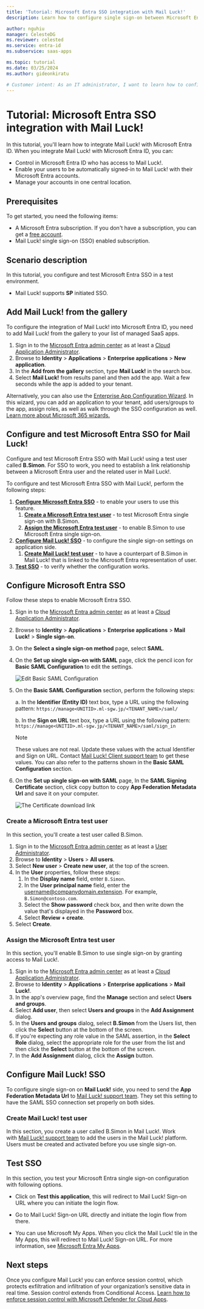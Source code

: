 ```yaml
---
title: 'Tutorial: Microsoft Entra SSO integration with Mail Luck!'
description: Learn how to configure single sign-on between Microsoft Entra ID and Mail Luck!.

author: nguhiu
manager: CelesteDG
ms.reviewer: celested
ms.service: entra-id
ms.subservice: saas-apps

ms.topic: tutorial
ms.date: 03/25/2024
ms.author: gideonkiratu

# Customer intent: As an IT administrator, I want to learn how to configure single sign-on between Microsoft Entra ID and Mail Luck! so that I can control who has access to Mail Luck!, enable automatic sign-in with Microsoft Entra accounts, and manage my accounts in one central location.
---
```


# Tutorial: Microsoft Entra SSO integration with Mail Luck!

In this tutorial, you'll learn how to integrate Mail Luck! with Microsoft Entra ID. When you integrate Mail Luck! with Microsoft Entra ID, you can:

* Control in Microsoft Entra ID who has access to Mail Luck!.
* Enable your users to be automatically signed-in to Mail Luck! with their Microsoft Entra accounts.
* Manage your accounts in one central location.

## Prerequisites

To get started, you need the following items:

* A Microsoft Entra subscription. If you don't have a subscription, you can get a [free account](https://azure.microsoft.com/free/).
* Mail Luck! single sign-on (SSO) enabled subscription.

## Scenario description

In this tutorial, you configure and test Microsoft Entra SSO in a test environment.

* Mail Luck! supports **SP** initiated SSO.

## Add Mail Luck! from the gallery

To configure the integration of Mail Luck! into Microsoft Entra ID, you need to add Mail Luck! from the gallery to your list of managed SaaS apps.

1. Sign in to the [Microsoft Entra admin center](https://entra.microsoft.com) as at least a [Cloud Application Administrator](~/identity/role-based-access-control/permissions-reference.md#cloud-application-administrator).
1. Browse to **Identity** > **Applications** > **Enterprise applications** > **New application**.
1. In the **Add from the gallery** section, type **Mail Luck!** in the search box.
1. Select **Mail Luck!** from results panel and then add the app. Wait a few seconds while the app is added to your tenant.

 Alternatively, you can also use the [Enterprise App Configuration Wizard](https://portal.office.com/AdminPortal/home?Q=Docs#/azureadappintegration). In this wizard, you can add an application to your tenant, add users/groups to the app, assign roles, as well as walk through the SSO configuration as well. [Learn more about Microsoft 365 wizards.](/microsoft-365/admin/misc/azure-ad-setup-guides)

<a name='configure-and-test-azure-ad-sso-for-mail-luck'></a>

## Configure and test Microsoft Entra SSO for Mail Luck!

Configure and test Microsoft Entra SSO with Mail Luck! using a test user called **B.Simon**. For SSO to work, you need to establish a link relationship between a Microsoft Entra user and the related user in Mail Luck!.

To configure and test Microsoft Entra SSO with Mail Luck!, perform the following steps:

1. **[Configure Microsoft Entra SSO](#configure-azure-ad-sso)** - to enable your users to use this feature.
    1. **[Create a Microsoft Entra test user](#create-an-azure-ad-test-user)** - to test Microsoft Entra single sign-on with B.Simon.
    1. **[Assign the Microsoft Entra test user](#assign-the-azure-ad-test-user)** - to enable B.Simon to use Microsoft Entra single sign-on.
1. **[Configure Mail Luck! SSO](#configure-mail-luck-sso)** - to configure the single sign-on settings on application side.
    1. **[Create Mail Luck! test user](#create-mail-luck-test-user)** - to have a counterpart of B.Simon in Mail Luck! that is linked to the Microsoft Entra representation of user.
1. **[Test SSO](#test-sso)** - to verify whether the configuration works.

<a name='configure-azure-ad-sso'></a>

## Configure Microsoft Entra SSO

Follow these steps to enable Microsoft Entra SSO.

1. Sign in to the [Microsoft Entra admin center](https://entra.microsoft.com) as at least a [Cloud Application Administrator](~/identity/role-based-access-control/permissions-reference.md#cloud-application-administrator).
1. Browse to **Identity** > **Applications** > **Enterprise applications** > **Mail Luck!** > **Single sign-on**.
1. On the **Select a single sign-on method** page, select **SAML**.
1. On the **Set up single sign-on with SAML** page, click the pencil icon for **Basic SAML Configuration** to edit the settings.

   ![Edit Basic SAML Configuration](common/edit-urls.png)

1. On the **Basic SAML Configuration** section, perform the following steps:

    a. In the **Identifier (Entity ID)** text box, type a URL using the following pattern:
    `https://manage<UNITID>.ml-sgw.jp/<TENANT_NAME>/saml/`

	b. In the **Sign on URL** text box, type a URL using the following pattern:
    `https://manage<UNITID>.ml-sgw.jp/<TENANT_NAME>/saml/sign_in`

	> [!NOTE]
	> These values are not real. Update these values with the actual Identifier and Sign on URL. Contact [Mail Luck! Client support team](https://customer.nttpc.co.jp/cgi-bin/form/inquiry_index.cgi) to get these values. You can also refer to the patterns shown in the **Basic SAML Configuration** section.

1. On the **Set up single sign-on with SAML** page, In the **SAML Signing Certificate** section, click copy button to copy **App Federation Metadata Url** and save it on your computer.

	![The Certificate download link](common/copy-metadataurl.png)

<a name='create-an-azure-ad-test-user'></a>

### Create a Microsoft Entra test user

In this section, you'll create a test user called B.Simon.

1. Sign in to the [Microsoft Entra admin center](https://entra.microsoft.com) as at least a [User Administrator](~/identity/role-based-access-control/permissions-reference.md#user-administrator).
1. Browse to **Identity** > **Users** > **All users**.
1. Select **New user** > **Create new user**, at the top of the screen.
1. In the **User** properties, follow these steps:
   1. In the **Display name** field, enter `B.Simon`.  
   1. In the **User principal name** field, enter the username@companydomain.extension. For example, `B.Simon@contoso.com`.
   1. Select the **Show password** check box, and then write down the value that's displayed in the **Password** box.
   1. Select **Review + create**.
1. Select **Create**.

<a name='assign-the-azure-ad-test-user'></a>

### Assign the Microsoft Entra test user

In this section, you'll enable B.Simon to use single sign-on by granting access to Mail Luck!.

1. Sign in to the [Microsoft Entra admin center](https://entra.microsoft.com) as at least a [Cloud Application Administrator](~/identity/role-based-access-control/permissions-reference.md#cloud-application-administrator).
1. Browse to **Identity** > **Applications** > **Enterprise applications** > **Mail Luck!**.
1. In the app's overview page, find the **Manage** section and select **Users and groups**.
1. Select **Add user**, then select **Users and groups** in the **Add Assignment** dialog.
1. In the **Users and groups** dialog, select **B.Simon** from the Users list, then click the **Select** button at the bottom of the screen.
1. If you're expecting any role value in the SAML assertion, in the **Select Role** dialog, select the appropriate role for the user from the list and then click the **Select** button at the bottom of the screen.
1. In the **Add Assignment** dialog, click the **Assign** button.

## Configure Mail Luck! SSO

To configure single sign-on on **Mail Luck!** side, you need to send the **App Federation Metadata Url** to [Mail Luck! support team](https://customer.nttpc.co.jp/cgi-bin/form/inquiry_index.cgi). They set this setting to have the SAML SSO connection set properly on both sides.

### Create Mail Luck! test user

In this section, you create a user called B.Simon in Mail Luck!. Work with [Mail Luck! support team](https://customer.nttpc.co.jp/cgi-bin/form/inquiry_index.cgi) to add the users in the Mail Luck! platform. Users must be created and activated before you use single sign-on.

## Test SSO

In this section, you test your Microsoft Entra single sign-on configuration with following options. 

* Click on **Test this application**, this will redirect to Mail Luck! Sign-on URL where you can initiate the login flow. 

* Go to Mail Luck! Sign-on URL directly and initiate the login flow from there.

* You can use Microsoft My Apps. When you click the Mail Luck! tile in the My Apps, this will redirect to Mail Luck! Sign-on URL. For more information, see [Microsoft Entra My Apps](/azure/active-directory/manage-apps/end-user-experiences#azure-ad-my-apps).

## Next steps

Once you configure Mail Luck! you can enforce session control, which protects exfiltration and infiltration of your organization’s sensitive data in real time. Session control extends from Conditional Access. [Learn how to enforce session control with Microsoft Defender for Cloud Apps](/cloud-app-security/proxy-deployment-aad).
